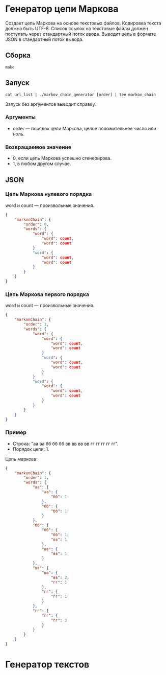 # Генератор цепи Маркова

Создает цепь Маркова на основе текстовых файлов. Кодировка текста должна быть UTF-8. Список ссылок на текстовые файлы должен поступать через стандартный поток ввода. Выводит цепь в формате JSON в стандартный поток вывода.

## Сборка

    make

## Запуск

    cat url_list | ./markov_chain_generator [order] | tee markov_chain

Запуск без аргументов выводит справку.

### Аргументы

* order — порядок цепи Маркова, целое положительное число или ноль.

### Возвращаемое значение

* 0, если цепь Маркова успешно сгенерирова.
* 1, в любом другом случае.

## JSON

### Цепь Маркова нулевого порядка

word и count — произвольные значения.

```json
{
    "markonChain": {
        "order": 0,
        "words": {
            "word": {
                "word": count,
                "word": count
            }
            "word": {
                "word": count,
                "word": count
            }
        }
    }
}
```

### Цепь Маркова первого порядка

word и count — произвольные значения.

```json
{
    "markonChain": {
        "order": 1,
        "words": {
            "word": {
                "word": {
                    "word": count,
                    "word": count
                }
                "word": {
                    "word": count,
                    "word": count
                }
            }
            "word": {
                "word": {
                    "word": count,
                    "word": count
                }
            }
        }
    }
}
```

### Пример

* Строка: "аа аа бб бб бб вв вв вв вв гг гг гг гг гг".
* Порядок цепи: 1.

Цепь маркова:

```json
{
    "markonChain": {
        "order": 1,
        "words": {
            "аа": {
                "аа": {
                    "бб": 1
                },
                "бб": {
                    "бб": 1
                }
            },
            "бб": {
                "бб": {
                    "бб": 1,
                    "вв": 1
                },
                "вв": {
                    "вв": 1
                }
            },
            "вв": {
                "вв": {
                    "вв": 2,
                    "гг": 1
                },
                "гг": {
                    "гг": 1
                }
            },
            "гг": {
                "гг": {
                    "гг": 3
                }
            }
        }
    }
}
```

# Генератор текстов

